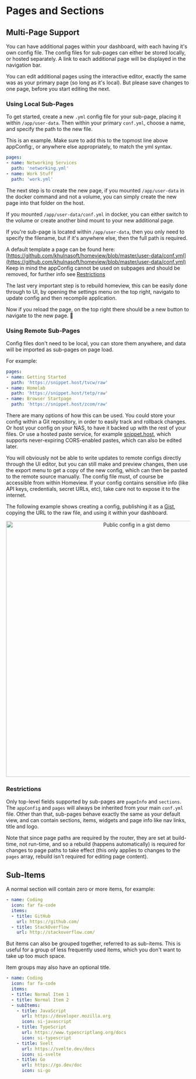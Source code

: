 # Pages and Sections

## Multi-Page Support

You can have additional pages within your dashboard, with each having it's own config file. The config files for sub-pages can either be stored locally, or hosted separately. A link to each additional page will be displayed in the navigation bar.

You can edit additional pages using the interactive editor, exactly the same was as your primary page (so long as it's local). But please save changes to one page, before you start editing the next.

### Using Local Sub-Pages

To get started, create a new `.yml` config file for your sub-page, placing it within `/app/user-data`. Then within your primary `conf.yml`, choose a name, and specify the path to the new file.

This is an example. Make sure to add this to the topmost line above appConfig:, or anywhere else appropriately, to match the yml syntax.

```yaml
pages:
- name: Networking Services
  path: 'networking.yml'
- name: Work Stuff
  path: 'work.yml'
```

The next step is to create the new page, if you mounted `/app/user-data` in the docker command and not a volume, you can simply create the new page into that folder on the host.

If you mounted `/app/user-data/conf.yml` in docker, you can either switch to the volume or create another bind mount to your new additional page.

If you're sub-page is located within `/app/user-data`, then you only need to specify the filename, but if it's anywhere else, then the full path is required.

A default template a page can be found here: [https://github.com/khulnasoft/homeview/blob/master/user-data/conf.yml](https://github.com/khulnasoft/homeview/blob/master/user-data/conf.yml) Keep in mind the appConfig cannot be used on subpages and should be removed, for further info see [Restrictions](#restrictions)

The last very important step is to rebuild homeview, this can be easily done through to UI, by opening the settings menu on the top right, navigato to update config and then recompile application.

Now if you reload the page, on the top right there should be a new button to navigate to the new page. 🎉

### Using Remote Sub-Pages

Config files don't need to be local, you can store them anywhere, and data will be imported as sub-pages on page load.

For example:

```yaml
pages:
- name: Getting Started
  path: 'https://snippet.host/tvcw/raw'
- name: Homelab
  path: 'https://snippet.host/tetp/raw'
- name: Browser Startpage
  path: 'https://snippet.host/zcom/raw'
```

There are many options of how this can be used. You could store your config within a Git repository, in order to easily track and rollback changes. Or host your config on your NAS, to have it backed up with the rest of your files. Or use a hosted paste service, for example [snippet.host](https://snippet.host/), which supports never-expiring CORS-enabled pastes, which can also be edited later.

You will obviously not be able to write updates to remote configs directly through the UI editor, but you can still make and preview changes, then use the export menu to get a copy of the new config, which can then be pasted to the remote source manually.
The config file must, of course be accessible from within Homeview. If your config contains sensitive info (like API keys, credentials, secret URLs, etc), take care not to expose it to the internet.

The following example shows creating a config, publishing it as a [Gist](https://gist.github.com/), copying the URL to the raw file, and using it within your dashboard.

<p align="center">
  <img width="700" alt="Public config in a gist demo"
    src="https://i.ibb.co/55jm3LG/how-to-use-remote-config-sub-page.gif"
  />
</p>

### Restrictions

Only top-level fields supported by sub-pages are `pageInfo` and `sections`. The `appConfig` and `pages` will always be inherited from your main `conf.yml` file. Other than that, sub-pages behave exactly the same as your default view, and can contain sections, items, widgets and page info like nav links, title and logo.

Note that since page paths are required by the router, they are set at build-time, not run-time, and so a rebuild (happens automatically) is required for changes to page paths to take effect (this only applies to changes to the `pages` array, rebuild isn't required for editing page content).

## Sub-Items

A normal section will contain zero or more items, for example:

```yaml
- name: Coding
  icon: far fa-code
  items:
  - title: GitHub
    url: https://github.com/
  - title: StackOverflow
    url: http://stackoverflow.com/
```

But items can also be grouped together, referred to as sub-items. This is useful for a group of less frequently used items, which you don't want to take up too much space.

Item groups may also have an optional title.

```yaml
- name: Coding
  icon: far fa-code
  items:
  - title: Normal Item 1
  - title: Normal Item 2
  - subItems:
    - title: JavaScript
      url: https://developer.mozilla.org
      icon: si-javascript
    - title: TypeScript
      url: https://www.typescriptlang.org/docs
      icon: si-typescript
    - title: Svelt
      url: https://svelte.dev/docs
      icon: si-svelte
    - title: Go
      url: https://go.dev/doc
      icon: si-go
```
